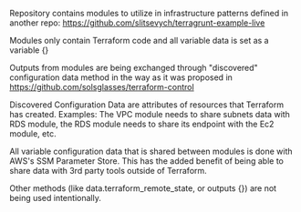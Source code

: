 Repository contains modules to utilize in infrastructure patterns defined in another repo: https://github.com/slitsevych/terragrunt-example-live

Modules only contain Terraform code and all variable data is set as a variable {}

Outputs from modules are being exchanged through "discovered" configuration data method in the way as it was proposed in 
https://github.com/solsglasses/terraform-control

Discovered Configuration Data are attributes of resources that Terraform has created. Examples: 
The VPC module needs to share subnets data with RDS module, the RDS module needs to share its endpoint with the Ec2 module,
etc.

All variable configuration data that is shared between modules is done with AWS's SSM Parameter Store.
This has the added benefit of being able to share data with 3rd party tools outside of Terraform.

Other methods (like data.terraform_remote_state, or outputs {}) are not being used intentionally.
